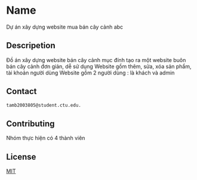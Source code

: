 # Name

Dự án xây dựng website mua bán cây cảnh abc

## Descripetion

Đồ án xây dựng website bán cây cảnh mục đính tạo ra một website buôn bán cây cảnh
đơn giản, dễ sử dụng
Website gồm thêm, sửa, xóa sản phẩm, tài khoản người dùng
Website gồm 2 người dùng : là khách và admin

## Contact

```bash
tamb2003805@student.ctu.edu.
```

## Contributing

Nhóm thực hiện có 4 thành viên

## License

[MIT](https://choosealicense.com/licenses/mit/)

